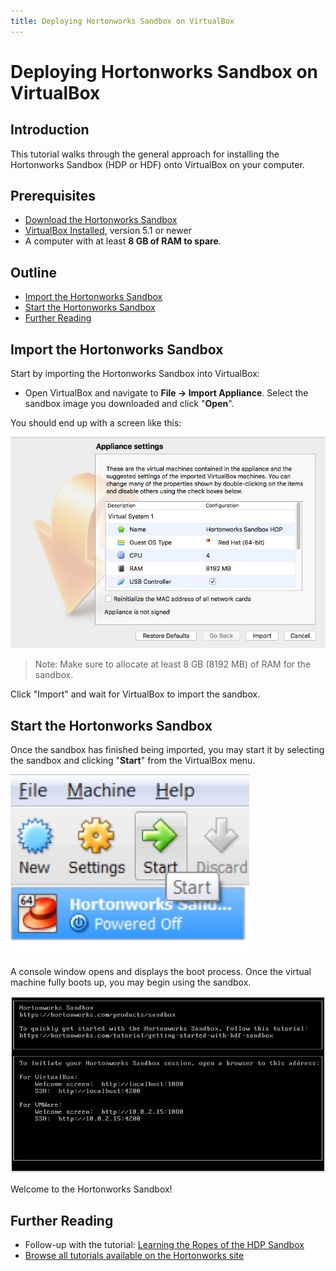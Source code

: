 ```yaml
---
title: Deploying Hortonworks Sandbox on VirtualBox
---
```


# Deploying Hortonworks Sandbox on VirtualBox

## Introduction

This tutorial walks through the general approach for installing the Hortonworks Sandbox (HDP or HDF) onto VirtualBox on your computer.

## Prerequisites

-   [Download the Hortonworks Sandbox](https://hortonworks.com/downloads/#sandbox)
-   [VirtualBox Installed](https://www.virtualbox.org/wiki/Downloads), version 5.1 or newer
-   A computer with at least **8 GB of RAM to spare**.

## Outline

-   [Import the Hortonworks Sandbox](#import-the-hortonworks-sandbox)
-   [Start the Hortonworks Sandbox](#start-the-hortonworks-sandbox)
-   [Further Reading](#further-reading)

## Import the Hortonworks Sandbox

Start by importing the Hortonworks Sandbox into VirtualBox:

-   Open VirtualBox and navigate to **File -> Import Appliance**.  Select the sandbox image you downloaded and click "**Open**".

You should end up with a screen like this:

![Appliance Settings](assets/vbox-appliance-settings.jpg)

> Note: Make sure to allocate at least 8 GB (8192 MB) of RAM for the sandbox.

Click "Import" and wait for VirtualBox to import the sandbox.

## Start the Hortonworks Sandbox

Once the sandbox has finished being imported, you may start it by selecting the sandbox and clicking "**Start**" from the VirtualBox menu.

![virtualbox_start_windows](assets/vbox-start.jpg)

A console window opens and displays the boot process.  Once the virtual machine fully boots up, you may begin using the sandbox.

![vb_splash-screen](assets/vb_splash-screen.jpg)

Welcome to the Hortonworks Sandbox!

## Further Reading

-   Follow-up with the tutorial: [Learning the Ropes of the HDP Sandbox](https://hortonworks.com/tutorial/learning-the-ropes-of-the-hortonworks-sandbox)
-   [Browse all tutorials available on the Hortonworks site](https://hortonworks.com/tutorials/)
